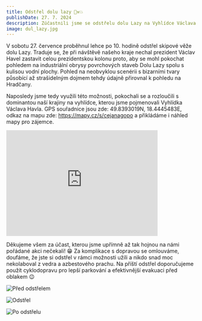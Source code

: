 ```yaml
---
title: Odstřel dolu lazy 🏢⚒️💥
publishDate: 27. 7. 2024
description: Zúčastnili jsme se odstřelu dolu Lazy na Vyhlídce Václava Havla.
image: dul_lazy.jpg
---
```


V sobotu 27. července proběhnul lehce po 10. hodině odstřel skipové věže dolu Lazy. Traduje se, že při návštěvě našeho kraje nechal prezident Václav Havel zastavit celou prezidentskou kolonu proto, aby se mohl pokochat pohledem na industriální obrysy povrchových staveb Dolu Lazy spolu s kulisou vodní plochy. Pohled na neobvyklou scenérii s bizarními tvary působící až strašidelným dojmem tehdy údajně přirovnal k pohledu na Hradčany.

Naposledy jsme tedy využili této možnosti, pokochali se a rozloučili s dominantou naší krajiny na vyhlídce, kterou jsme pojmenovali Vyhlídka Václava Havla. GPS souřadnice jsou zde: 49.8393019N, 18.4445483E, odkaz na mapu zde: https://mapy.cz/s/cejanagopo a přikládáme i náhled mapy pro zájemce.

<div class="test-align: center">
<iframe style="border:none" src="https://frame.mapy.cz/s/jeredugajo" width="400" height="280" frameborder="0"></iframe>
</div>

Děkujeme všem za účast, kterou jsme upřímně až tak hojnou na námi pořádané akci nečekali! 😁 Za komplikace s dopravou se omlouváme, doufáme, že jste si odstřel v rámci možnosti užili a nikdo snad moc nekolaboval z vedra a azbestového prachu. Na příští odstřel doporučujeme použít cyklodopravu pro lepší parkování a efektivnější evakuaci před oblakem 😉

![Před odstřelem](/img/photos/24-07-27-odstrel_lazy01.jpeg "Před odstřelem")

![Odstřel](/img/photos/24-07-27-odstrel_lazy02.jpeg "Odstřel")

![Po odstřelu](/img/photos/24-07-27-odstrel_lazy03.jpeg "Po odstřelu")
